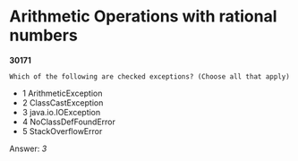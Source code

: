 Arithmetic Operations with rational numbers
===========================================
**30171**
```
Which of the following are checked exceptions? (Choose all that apply)
```


- 1 ArithmeticException
- 2 ClassCastException
- 3 java.io.IOException
- 4 NoClassDefFoundError
- 5 StackOverflowError

Answer: *3*

